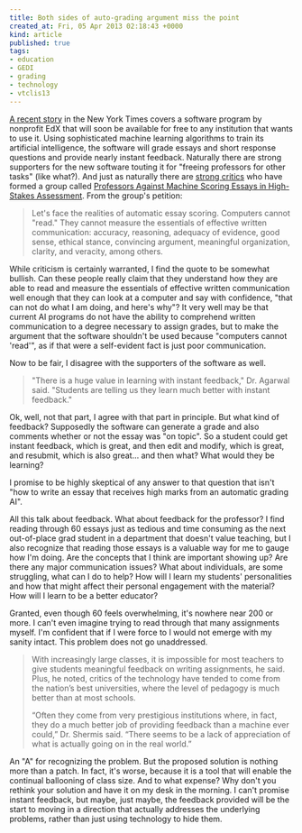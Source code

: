 ```yaml
---
title: Both sides of auto-grading argument miss the point
created_at: Fri, 05 Apr 2013 02:18:43 +0000
kind: article
published: true
tags:
- education
- GEDI
- grading
- technology
- vtclis13
---
```


[A recent story](http://www.nytimes.com/2013/04/05/science/new-test-for-computers-grading-essays-at-college-level.html?pagewanted=1&_r=0&smid=fb-share)
in the New York Times covers a software program by nonprofit EdX that
will soon be available for free to any institution that wants to use
it. Using sophisticated machine learning algorithms to train its
artificial intelligence, the software will grade essays and short
response questions and provide nearly instant feedback. Naturally
there are strong supporters for the new software touting it for
"freeing professors for other tasks" (like what?). And just as
naturally there are
[strong critics](http://graphics8.nytimes.com/packages/pdf/science/Critique_of_Shermis.pdf)
who have formed a group called
[Professors Against Machine Scoring Essays in High-Stakes Assessment](http://humanreaders.org/petition/). From
the group's petition:

> Let's face the realities of automatic essay scoring. Computers
> cannot "read." They cannot measure the essentials of effective
> written communication: accuracy, reasoning, adequacy of evidence,
> good sense, ethical stance, convincing argument, meaningful
> organization, clarity, and veracity, among others.


While criticism is certainly warranted, I find the quote to be
somewhat bullish. Can these people really claim that they understand
how they are able to read and measure the essentials of effective
written communication well enough that they can look at a computer and
say with confidence, "that can not do what I am doing, and here's
why"? It very well may be that current AI programs do not have the
ability to comprehend written communication to a degree necessary to
assign grades, but to make the argument that the software shouldn't be
used because "computers cannot 'read'", as if that were a self-evident
fact is just poor communication.

Now to be fair, I disagree with the supporters of the software as well.

> "There is a huge value in learning with instant feedback,"
> Dr. Agarwal said. "Students are telling us they learn much better
> with instant feedback."

Ok, well, not that part, I agree with that part in principle. But what
kind of feedback? Supposedly the software can generate a grade and
also comments whether or not the essay was "on topic". So a student
could get instant feedback, which is great, and then edit and modify,
which is great, and resubmit, which is also great… and then what? What
would they be learning?

I promise to be highly skeptical of any answer to that question that
isn't "how to write an essay that receives high marks from an
automatic grading AI".

All this talk about feedback. What about feedback for the professor? I
find reading through 60 essays just as tedious and time consuming as
the next out-of-place grad student in a department that doesn't value
teaching, but I also recognize that reading those essays is a valuable
way for me to gauge how I'm doing. Are the concepts that I think are
important showing up? Are there any major communication issues? What
about individuals, are some struggling, what can I do to help? How
will I learn my students' personalities and how that might affect
their personal engagement with the material? How will I learn to be a
better educator?

Granted, even though 60 feels overwhelming, it's nowhere near 200 or
more. I can't even imagine trying to read through that many
assignments myself. I'm confident that if I were force to I would not
emerge with my sanity intact. This problem does not go unaddressed.

><p>With increasingly large classes, it is impossible for most teachers
>to give students meaningful feedback on writing assignments, he
>said. Plus, he noted, critics of the technology have tended to come
>from the nation’s best universities, where the level of pedagogy is
>much better than at most schools.</p>
><p>“Often they come from very prestigious institutions where, in fact,
>they do a much better job of providing feedback than a machine ever
>could,” Dr. Shermis said. “There seems to be a lack of appreciation
>of what is actually going on in the real world.”</p>

An "A" for recognizing the problem. But the proposed solution is
nothing more than a patch. In fact, it's worse, because it is a tool
that will enable the continual ballooning of class size. And to what
expense? Why don't you rethink your solution and have it on my desk in
the morning. I can't promise instant feedback, but maybe, just maybe,
the feedback provided will be the start to moving in a direction that
actually addresses the underlying problems, rather than just using
technology to hide them.

